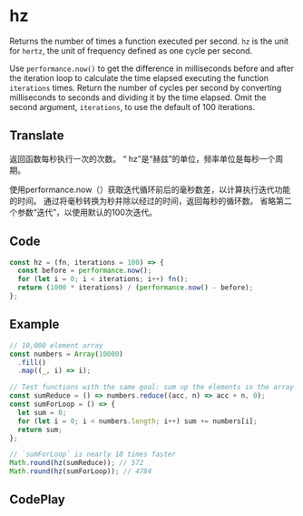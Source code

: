 # hz

Returns the number of times a function executed per second. 
`hz` is the unit for `hertz`, the unit of frequency defined as one cycle per second.

Use `performance.now()` to get the difference in milliseconds before and after the iteration loop to calculate the time elapsed executing the function `iterations` times. 
Return the number of cycles per second by converting milliseconds to seconds and dividing it by the time elapsed. 
Omit the second argument, `iterations`, to use the default of 100 iterations.

## Translate

返回函数每秒执行一次的次数。
“ hz”是“赫兹”的单位，频率单位是每秒一个周期。

使用performance.now（）获取迭代循环前后的毫秒数差，以计算执行迭代功能的时间。
通过将毫秒转换为秒并除以经过的时间，返回每秒的循环数。
省略第二个参数“迭代”，以使用默认的100次迭代。

## Code

```js
const hz = (fn, iterations = 100) => {
  const before = performance.now();
  for (let i = 0; i < iterations; i++) fn();
  return (1000 * iterations) / (performance.now() - before);
};
```

## Example

```js
// 10,000 element array
const numbers = Array(10000)
  .fill()
  .map((_, i) => i);

// Test functions with the same goal: sum up the elements in the array
const sumReduce = () => numbers.reduce((acc, n) => acc + n, 0);
const sumForLoop = () => {
  let sum = 0;
  for (let i = 0; i < numbers.length; i++) sum += numbers[i];
  return sum;
};

// `sumForLoop` is nearly 10 times faster
Math.round(hz(sumReduce)); // 572
Math.round(hz(sumForLoop)); // 4784
```

## CodePlay

<template>
  <code-play codeplay-id="" />
</template>
